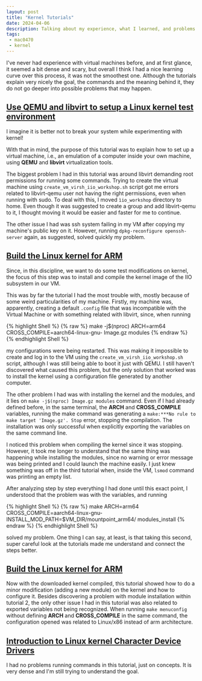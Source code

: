 ```yaml
---
layout: post
title: "Kernel Tutorials"
date: 2024-04-06
description: Talking about my experience, what I learned, and problems =]
tags:
 - mac0470
 - kernel
---
```


I've never had experience with virtual machines before, and at first glance, it seemed a bit dense and scary, but overall I think I had a nice learning curve over this process, it was not the smoothest one. Although the tutorials explain very nicely the goal, the commands and the meaning behind it, they do not go deeper into possible problems that may happen.

## [Use QEMU and libvirt to setup a Linux kernel test environment](https://flusp.ime.usp.br/kernel/qemu-libvirt-setup/)
 
I imagine it is better not to break your system while experimenting with kernel!

With that in mind, the purpose of this tutorial was to explain how to set up a virtual machine, i.e., an emulation of a computer inside your own machine, using **QEMU** and **libvirt** virtualization tools. 

The biggest problem I had in this tutorial was around libvirt demanding root permissions for running some commands. Trying to create the virtual machine using `create_vm_virsh_iio_workshop.sh` script got me errors related to libvirt-qemu user not having the right permissions, even when running with sudo. To deal with this, I moved `ìio_workshop` directory to home. Even though it was suggested to create a group and add libvirt-qemu to it, I thought moving it would be easier and faster for me to continue.

The other issue I had was ssh system failing in my VM after copying my machine's public key on it. However, running `dpkg-reconfigure openssh-server` again, as suggested, solved quickly my problem.

## [Build the Linux kernel for ARM](https://flusp.ime.usp.br/kernel/build-linux-for-arm/)


Since, in this discipline, we want to do some test modifications on kernel, the focus of this step was to install and compile the kernel image of the IIO subsystem in our VM.

This was by far the tutorial I had the most trouble with, mostly because of some weird particularities of my machine. Firstly, my machine was, apparently, creating a default `.config` file that was incompatible with the Virtual Machine or with something related with libvirt, since, when running 

{% highlight Shell %}
{% raw %}
make -j$(nproc) ARCH=arm64 CROSS_COMPILE=aarch64-linux-gnu- Image.gz modules
{% endraw %}
{% endhighlight Shell %}

my configurations were being restarted. This was making it impossible to create and log in to the VM using the `create_vm_virsh_iio_workshop.sh` script, although I was still being able to boot it just with QEMU. I still haven't discovered what caused this problem, but the only solution that worked was to install the kernel using a configuration file generated by another computer.

The other problem I had was with installing the kernel and the modules, and it lies on `make -j$(nproc) Image.gz modules` command. Even if I had already defined before, in the same terminal, the **ARCH** and **CROSS_COMPILE** variables, running the make command was generating a `make:***No rule to make target 'Image.gz'. Stop` error, stopping the compilation. The installation was only successful when explicitly exporting the variables on the same command line.

I noticed this problem when compiling the kernel since it was stopping. However, it took me longer to understand that the same thing was happening while installing the modules, since no warning or error message was being printed and I could launch the machine easily. I just knew something was off in the third tutorial when, inside the VM, `lsmod` command was printing an empty list.

After analyzing step by step everything I had done until this exact point, I understood that the problem was with the variables, and running

{% highlight Shell %}
{% raw %}
make ARCH=arm64 CROSS_COMPILE=aarch64-linux-gnu- INSTALL_MOD_PATH=$VM_DIR/mountpoint_arm64/ modules_install
{% endraw %}
{% endhighlight Shell %}

solved my problem. One thing I can say, at least, is that taking this second, super careful look at the tutorials made me understand and connect the steps better.


## [Build the Linux kernel for ARM](https://flusp.ime.usp.br/kernel/build-linux-for-arm/)

Now with the downloaded kernel compiled, this tutorial showed how to do a minor modification (adding a new module) on the kernel and how to configure it. Besides discovering a problem with module installation within tutorial 2, the only other issue I had in this tutorial was also related to exported variables not being recognized. When running `make menuconfig` without defining **ARCH** and **CROSS_COMPILE** in the same command, the configuration opened was related to Linux/x86 instead of arm architecture.

## [Introduction to Linux kernel Character Device Drivers](https://flusp.ime.usp.br/kernel/char-drivers-intro/)

I had no problems running commands in this tutorial, just on concepts. It is very dense and I'm still trying to understand the goal.

